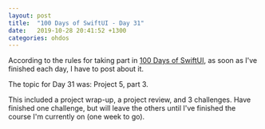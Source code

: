 ```yaml
---
layout: post
title:  "100 Days of SwiftUI - Day 31"
date:   2019-10-28 20:41:52 +1300
categories: ohdos
---
```

According to the rules for taking part in [100 Days of SwiftUI](https://www.hackingwithswift.com/100/swiftui), as soon as I've finished each day, I have to post about it.

The topic for Day 31 was: Project 5, part 3.

This included a project wrap-up, a project review, and 3 challenges. Have finished one challenge, but will leave the others until I've finished the course I'm currently on (one week to go).
